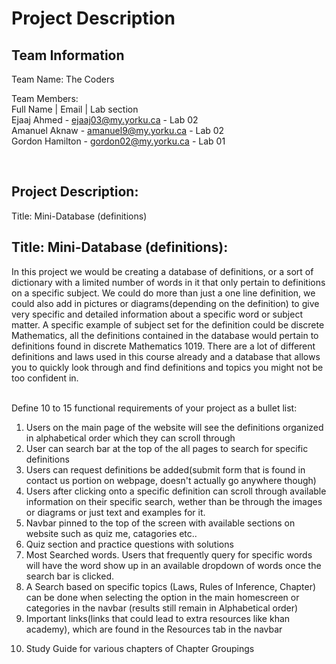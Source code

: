 # Project Description

## Team Information

Team Name: The Coders

Team Members: <br />
Full Name | Email | Lab section <br />
Ejaaj Ahmed - ejaaj03@my.yorku.ca - Lab 02 <br />
Amanuel Aknaw - amanuel9@my.yorku.ca - Lab 02 <br />
Gordon Hamilton - gordon02@my.yorku.ca - Lab 01

<br />

## Project Description:

Title: Mini-Database (definitions)
## Title: Mini-Database (definitions):
In this project we would be creating a database of definitions, or a sort of dictionary with a limited number of words in it that only pertain to definitions on a specific subject. We could do more than just a one line definition, we could also add in pictures or diagrams(depending on the definition) to give very specific and detailed information about a specific word or subject matter. A specific example of subject set for the definition could be discrete Mathematics, all the definitions contained in the database would pertain to definitions found in discrete Mathematics 1019. There are a lot of different definitions and laws used in this course already and a database that allows you to quickly look through and find definitions and topics you might not be too confident in.  
<br />

Define 10 to 15 functional requirements of your project as a bullet list:
1. Users on the main page of the website will see the definitions organized in alphabetical order which they can scroll through 
2. User can search bar at the top of the all pages to search for specific definitions
3. Users can request definitions be added(submit form that is found in contact us portion on webpage, doesn't actually go anywhere though)
4. Users after clicking onto a specific definition can scroll through available information on their specific search, wether than be through the images or diagrams or just text and examples for it.
5. Navbar pinned to the top of the screen with available sections on website such as quiz me, catagories etc..
6. Quiz section and practice questions with solutions 
6. Most Searched words. Users that frequently query for specific words will have the word show up in an available dropdown of words once the search bar is clicked.
7. A Search based on specific topics (Laws, Rules of Inference, Chapter) can be done when selecting the option in the main homescreen or categories in the navbar (results still remain in Alphabetical order)
8. Important links(links that could lead to extra resources like khan academy), which are found in the Resources tab in the navbar
<!-- 9. Important Date Reminder(Test, quiz and assignment dates) -->
10. Study Guide for various chapters of Chapter Groupings 


